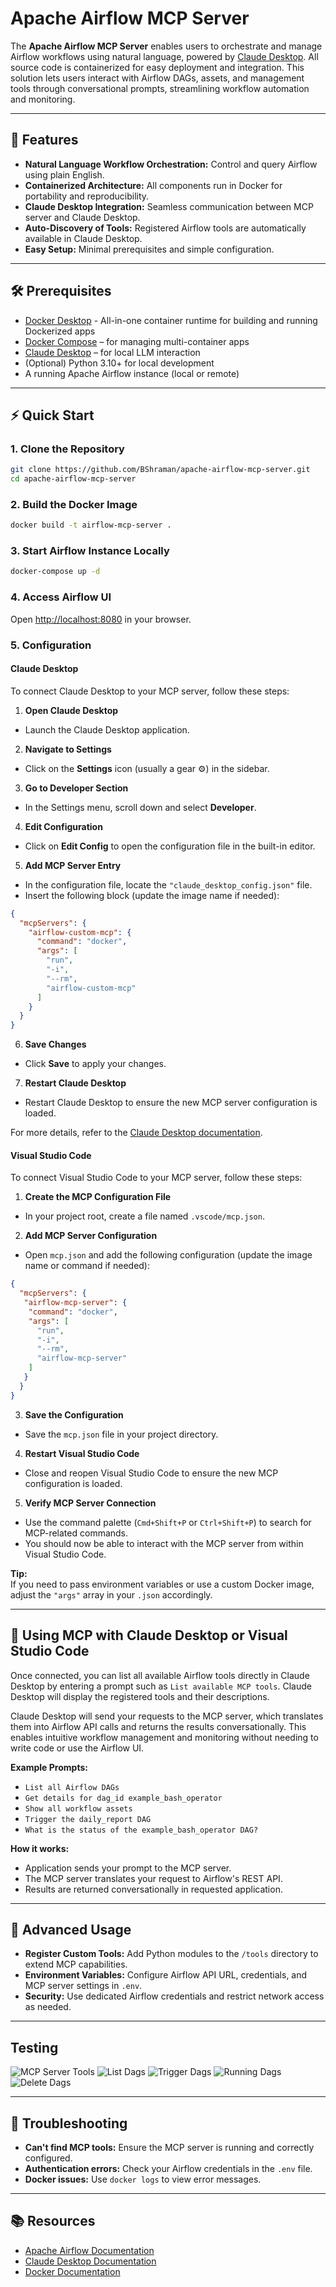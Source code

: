 # Apache Airflow MCP Server

The **Apache Airflow MCP Server** enables users to orchestrate and manage Airflow workflows using natural language, powered by [Claude Desktop](https://claude.ai/). All source code is containerized for easy deployment and integration. This solution lets users interact with Airflow DAGs, assets, and management tools through conversational prompts, streamlining workflow automation and monitoring.

---

## 🚀 Features

- **Natural Language Workflow Orchestration:** Control and query Airflow using plain English.
- **Containerized Architecture:** All components run in Docker for portability and reproducibility.
- **Claude Desktop Integration:** Seamless communication between MCP server and Claude Desktop.
- **Auto-Discovery of Tools:** Registered Airflow tools are automatically available in Claude Desktop.
- **Easy Setup:** Minimal prerequisites and simple configuration.

---

## 🛠 Prerequisites

- [Docker Desktop](https://www.docker.com/products/docker-desktop) - All-in-one container runtime for building and running Dockerized apps
- [Docker Compose](https://docs.docker.com/compose/) – for managing multi-container apps
- [Claude Desktop](https://claude.ai/)  – for local LLM interaction
- (Optional) Python 3.10+ for local development
- A running Apache Airflow instance (local or remote)

---

## ⚡ Quick Start

### 1. Clone the Repository

```bash
git clone https://github.com/BShraman/apache-airflow-mcp-server.git
cd apache-airflow-mcp-server
```

### 2. Build the Docker Image

```bash
docker build -t airflow-mcp-server .
```

### 3. Start Airflow Instance Locally

```bash
docker-compose up -d
```

### 4. Access Airflow UI

Open [http://localhost:8080](http://localhost:8080) in your browser.

### 5. Configuration 
#### Claude Desktop

To connect Claude Desktop to your MCP server, follow these steps:

1. **Open Claude Desktop**
- Launch the Claude Desktop application.

2. **Navigate to Settings**
- Click on the **Settings** icon (usually a gear ⚙️) in the sidebar.

3. **Go to Developer Section**
- In the Settings menu, scroll down and select **Developer**.

4. **Edit Configuration**
- Click on **Edit Config** to open the configuration file in the built-in editor.

5. **Add MCP Server Entry**
- In the configuration file, locate the `"claude_desktop_config.json"` file.
- Insert the following block (update the image name if needed):

```json
{
  "mcpServers": {
    "airflow-custom-mcp": {
      "command": "docker",
      "args": [
        "run",
        "-i",
        "--rm",
        "airflow-custom-mcp"
      ]
    }
  }
}
```
6. **Save Changes**
- Click **Save** to apply your changes.

7. **Restart Claude Desktop**
- Restart Claude Desktop to ensure the new MCP server configuration is loaded.

For more details, refer to the [Claude Desktop documentation](https://claude.ai/docs).

#### Visual Studio Code

To connect Visual Studio Code to your MCP server, follow these steps:

1. **Create the MCP Configuration File**

  - In your project root, create a file named `.vscode/mcp.json`.

2. **Add MCP Server Configuration**

  - Open `mcp.json` and add the following configuration (update the image name or command if needed):

  ```json
  {
    "mcpServers": {
     "airflow-mcp-server": {
      "command": "docker",
      "args": [
        "run",
        "-i",
        "--rm",
        "airflow-mcp-server"
      ]
     }
    }
  }
  ```
3. **Save the Configuration**
  - Save the `mcp.json` file in your project directory.
4. **Restart Visual Studio Code**
  - Close and reopen Visual Studio Code to ensure the new MCP configuration is loaded.

5. **Verify MCP Server Connection**
  - Use the command palette (`Cmd+Shift+P` or `Ctrl+Shift+P`) to search for MCP-related commands.
  - You should now be able to interact with the MCP server from within Visual Studio Code.

**Tip:**  
If you need to pass environment variables or use a custom Docker image, adjust the `"args"` array in your `.json` accordingly.

---

## 💬 Using MCP with Claude Desktop or Visual Studio Code

Once connected, you can list all available Airflow tools directly in Claude Desktop by entering a prompt such as `List available MCP tools`. Claude Desktop will display the registered tools and their descriptions.

Claude Desktop will send your requests to the MCP server, which translates them into Airflow API calls and returns the results conversationally. This enables intuitive workflow management and monitoring without needing to write code or use the Airflow UI.

**Example Prompts:**
- `List all Airflow DAGs`
- `Get details for dag_id example_bash_operator`
- `Show all workflow assets`
- `Trigger the daily_report DAG`
- `What is the status of the example_bash_operator DAG?`

**How it works:**
- Application sends your prompt to the MCP server.
- The MCP server translates your request to Airflow's REST API.
- Results are returned conversationally in requested application.

---

## 🧩 Advanced Usage

- **Register Custom Tools:** Add Python modules to the `/tools` directory to extend MCP capabilities.
- **Environment Variables:** Configure Airflow API URL, credentials, and MCP server settings in `.env`.
- **Security:** Use dedicated Airflow credentials and restrict network access as needed.

---
## Testing
![MCP Server Tools](docs/tools.png)
![List Dags](docs/list_dags.png)
![Trigger Dags](docs/trigger_dags.png)
![Running Dags](docs/running_dags.png)
![Delete Dags](docs/delete_dags.png)

---

## 📝 Troubleshooting

- **Can't find MCP tools:** Ensure the MCP server is running and correctly configured.
- **Authentication errors:** Check your Airflow credentials in the `.env` file.
- **Docker issues:** Use `docker logs` to view error messages.

---
## 📚 Resources

- [Apache Airflow Documentation](https://airflow.apache.org/docs/)
- [Claude Desktop Documentation](https://claude.ai/docs)
- [Docker Documentation](https://docs.docker.com/)